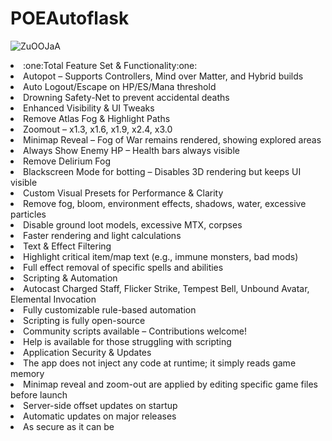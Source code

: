 ﻿# POEAutoflask
![ZuOOJaA](https://github.com/user-attachments/assets/6dbab1cc-d348-4919-98e9-38f6dce35bdd)

<li>:one:Total Feature Set & Functionality:one:</li>
<li>Autopot – Supports Controllers, Mind over Matter, and Hybrid builds</li>
<li>Auto Logout/Escape on HP/ES/Mana threshold</li>
<li>Drowning Safety-Net to prevent accidental deaths</li>
<li>Enhanced Visibility & UI Tweaks</li>
<li>Remove Atlas Fog & Highlight Paths</li>
<li>Zoomout – x1.3, x1.6, x1.9, x2.4, x3.0</li>
<li>Minimap Reveal – Fog of War remains rendered, showing explored areas</li>
<li>Always Show Enemy HP – Health bars always visible</li>
<li>Remove Delirium Fog</li>
<li>Blackscreen Mode for botting – Disables 3D rendering but keeps UI visible</li>
<li>Custom Visual Presets for Performance & Clarity</li>
<li>Remove fog, bloom, environment effects, shadows, water, excessive particles</li>
<li>Disable ground loot models, excessive MTX, corpses</li>
<li>Faster rendering and light calculations</li>
<li>Text & Effect Filtering</li>
<li>Highlight critical item/map text (e.g., immune monsters, bad mods)</li>
<li>Full effect removal of specific spells and abilities</li>
<li>Scripting & Automation</li>
<li>Autocast Charged Staff, Flicker Strike, Tempest Bell, Unbound Avatar, Elemental Invocation</li>
<li>Fully customizable rule-based automation</li>
<li>Scripting is fully open-source</li>
<li>Community scripts available – Contributions welcome!</li>
<li>Help is available for those struggling with scripting</li>
<li>Application Security & Updates</li>
<li>The app does not inject any code at runtime; it simply reads game memory</li>
<li>Minimap reveal and zoom-out are applied by editing specific game files before launch</li>
<li>Server-side offset updates on startup</li>
<li>Automatic updates on major releases</li>
<li>As secure as it can be</li>
